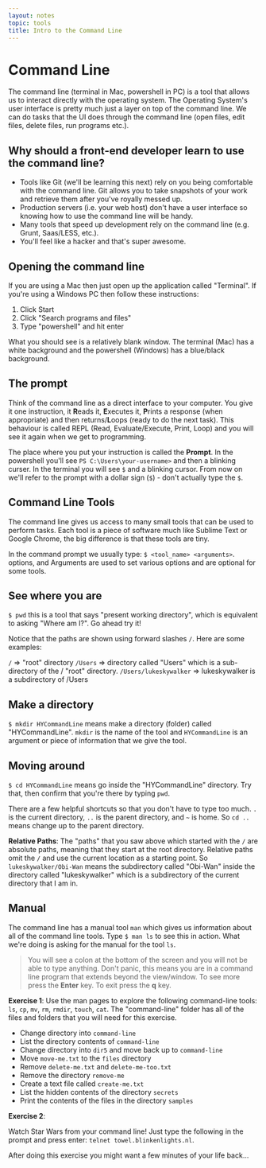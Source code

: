 ```yaml
---
layout: notes
topic: tools
title: Intro to the Command Line
---
```


# Command Line

The command line (terminal in Mac, powershell in PC) is a tool that allows us to interact directly with the operating system. The Operating System's user interface is pretty much just a layer on top of the command line. We can do tasks that the UI does through the command line (open files, edit files, delete files, run programs etc.). 

## Why should a front-end developer learn to use the command line?

* Tools like Git (we'll be learning this next) rely on you being comfortable with the command line. Git allows you to take snapshots of your work and retrieve them after you've royally messed up.
* Production servers (i.e. your web host) don't have a user interface so knowing how to use the command line will be handy.
* Many tools that speed up development rely on the command line (e.g. Grunt, Saas/LESS, etc.).
* You'll feel like a hacker and that's super awesome.

## Opening the command line

If you are using a Mac then just open up the application called "Terminal". If you're using a Windows PC then follow these instructions:

1. Click Start
2. Click "Search programs and files"
3. Type "powershell" and hit enter

What you should see is a relatively blank window. The terminal (Mac) has a white background and the powershell (Windows) has a blue/black background.

## The prompt

Think of the command line as a direct interface to your computer. You give it one instruction, it **R**eads it, **E**xecutes it, **P**rints a response (when appropriate) and then returns/**L**oops (ready to do the next task). This behaviour is called REPL (Read, Evaluate/Execute, Print, Loop) and you will see it again when we get to programming.

The place where you put your instruction is called the **Prompt**. In the powershell you'll see `PS C:\Users\your-username>` and then a blinking curser. In the terminal you will see `$` and a blinking cursor. From now on we'll refer to the prompt with a dollar sign (`$`) - don't actually type the `$`.

## Command Line Tools

The command line gives us access to many small tools that can be used to perform tasks. Each tool is a piece of software much like Sublime Text or Google Chrome, the big difference is that these tools are tiny.

In the command prompt we usually type: `$ <tool_name> <arguments>`. options, and Arguments are used to set various options and are optional for some tools.

## See where you are

`$ pwd` this is a tool that says "present working directory", which is equivalent to asking "Where am I?". Go ahead try it!

Notice that the paths are shown using forward slashes `/`.  Here are some examples:

`/`  => "root" directory
`/Users` => directory called "Users" which is a sub-directory of the / "root" directory.
`/Users/lukeskywalker` => lukeskywalker is a subdirectory of /Users

## Make a directory

`$ mkdir HYCommandLine` means make a directory (folder) called "HYCommandLine". `mkdir` is the name of the tool and `HYCommandLine` is an argument or piece of information that we give the tool. 

## Moving around

`$ cd HYCommandLine` means go inside the "HYCommandLine" directory. Try that, then confirm that you're there by typing `pwd`. 

There are a few helpful shortcuts so that you don't have to type too much. `.` is the current directory, `..` is the parent directory, and `~` is home. So `cd ..` means change up to the parent directory.

**Relative Paths**:
The "paths" that you saw above which started with the `/` are absolute paths, meaning that they start at the root directory. Relative paths omit the `/` and use the current location as a starting point. So `lukeskywalker/Obi-Wan` means the subdirectory called "Obi-Wan" inside the directory called "lukeskywalker" which is a subdirectory of the current directory that I am in.

## Manual

The command line has a manual tool `man` which gives us information about all of the command line tools. Type `$ man ls` to see this in action. What we're doing is asking for the manual for the tool `ls`.

> You will see a colon at the bottom of the screen and you will not be able to type anything. Don't panic, this means you are in a command line program that extends beyond the view/window. To see more press the **Enter** key. To exit press the **q** key.

**Exercise 1**:
Use the man pages to explore the following command-line tools: `ls`, `cp`, `mv`, `rm`, `rmdir`, `touch`, `cat`. The "command-line" folder has all of the files and folders that you will need for this exercise.

* Change directory into `command-line`
* List the directory contents of `command-line`
* Change directory into `dir5` and move back up to `command-line`
* Move `move-me.txt` to the `files` directory
* Remove `delete-me.txt` and `delete-me-too.txt`
* Remove the directory `remove-me`
* Create a text file called `create-me.txt`
* List the hidden contents of the directory `secrets`
* Print the contents of the files in the directory `samples`


**Exercise 2**:

Watch Star Wars from your command line! Just type the following in the prompt and press enter: `telnet towel.blinkenlights.nl`.

After doing this exercise you might want a few minutes of your life back...